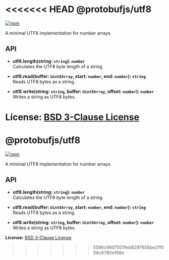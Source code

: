 <<<<<<< HEAD
@protobufjs/utf8
================
[![npm](https://img.shields.io/npm/v/@protobufjs/utf8.svg)](https://www.npmjs.com/package/@protobufjs/utf8)

A minimal UTF8 implementation for number arrays.

API
---

* **utf8.length(string: `string`): `number`**<br />
  Calculates the UTF8 byte length of a string.

* **utf8.read(buffer: `Uint8Array`, start: `number`, end: `number`): `string`**<br />
  Reads UTF8 bytes as a string.

* **utf8.write(string: `string`, buffer: `Uint8Array`, offset: `number`): `number`**<br />
  Writes a string as UTF8 bytes.


**License:** [BSD 3-Clause License](https://opensource.org/licenses/BSD-3-Clause)
=======
@protobufjs/utf8
================
[![npm](https://img.shields.io/npm/v/@protobufjs/utf8.svg)](https://www.npmjs.com/package/@protobufjs/utf8)

A minimal UTF8 implementation for number arrays.

API
---

* **utf8.length(string: `string`): `number`**<br />
  Calculates the UTF8 byte length of a string.

* **utf8.read(buffer: `Uint8Array`, start: `number`, end: `number`): `string`**<br />
  Reads UTF8 bytes as a string.

* **utf8.write(string: `string`, buffer: `Uint8Array`, offset: `number`): `number`**<br />
  Writes a string as UTF8 bytes.


**License:** [BSD 3-Clause License](https://opensource.org/licenses/BSD-3-Clause)
>>>>>>> 5566c9807001feb8297656be21f006c6780ef68e
